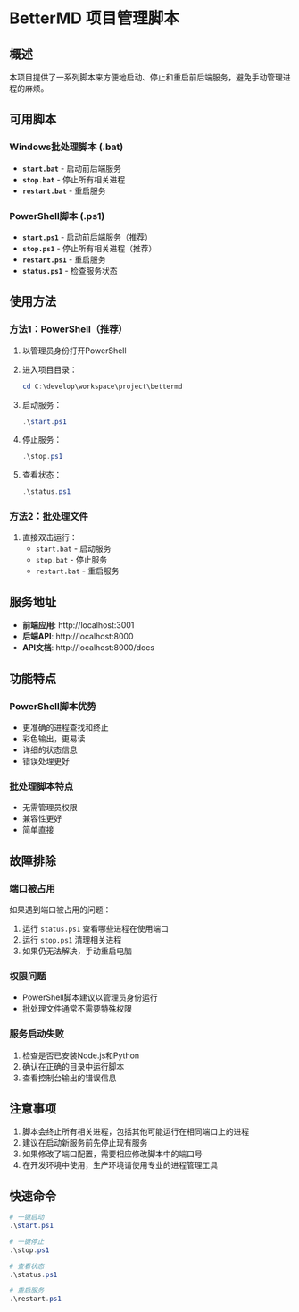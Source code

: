 # BetterMD 项目管理脚本

## 概述

本项目提供了一系列脚本来方便地启动、停止和重启前后端服务，避免手动管理进程的麻烦。

## 可用脚本

### Windows批处理脚本 (.bat)

- **`start.bat`** - 启动前后端服务
- **`stop.bat`** - 停止所有相关进程
- **`restart.bat`** - 重启服务

### PowerShell脚本 (.ps1)

- **`start.ps1`** - 启动前后端服务（推荐）
- **`stop.ps1`** - 停止所有相关进程（推荐）
- **`restart.ps1`** - 重启服务
- **`status.ps1`** - 检查服务状态

## 使用方法

### 方法1：PowerShell（推荐）

1. 以管理员身份打开PowerShell
2. 进入项目目录：
   ```powershell
   cd C:\develop\workspace\project\bettermd
   ```

3. 启动服务：
   ```powershell
   .\start.ps1
   ```

4. 停止服务：
   ```powershell
   .\stop.ps1
   ```

5. 查看状态：
   ```powershell
   .\status.ps1
   ```

### 方法2：批处理文件

1. 直接双击运行：
   - `start.bat` - 启动服务
   - `stop.bat` - 停止服务
   - `restart.bat` - 重启服务

## 服务地址

- **前端应用**: http://localhost:3001
- **后端API**: http://localhost:8000
- **API文档**: http://localhost:8000/docs

## 功能特点

### PowerShell脚本优势
- 更准确的进程查找和终止
- 彩色输出，更易读
- 详细的状态信息
- 错误处理更好

### 批处理脚本特点
- 无需管理员权限
- 兼容性更好
- 简单直接

## 故障排除

### 端口被占用
如果遇到端口被占用的问题：
1. 运行 `status.ps1` 查看哪些进程在使用端口
2. 运行 `stop.ps1` 清理相关进程
3. 如果仍无法解决，手动重启电脑

### 权限问题
- PowerShell脚本建议以管理员身份运行
- 批处理文件通常不需要特殊权限

### 服务启动失败
1. 检查是否已安装Node.js和Python
2. 确认在正确的目录中运行脚本
3. 查看控制台输出的错误信息

## 注意事项

1. 脚本会终止所有相关进程，包括其他可能运行在相同端口上的进程
2. 建议在启动新服务前先停止现有服务
3. 如果修改了端口配置，需要相应修改脚本中的端口号
4. 在开发环境中使用，生产环境请使用专业的进程管理工具

## 快速命令

```powershell
# 一键启动
.\start.ps1

# 一键停止
.\stop.ps1

# 查看状态
.\status.ps1

# 重启服务
.\restart.ps1
```